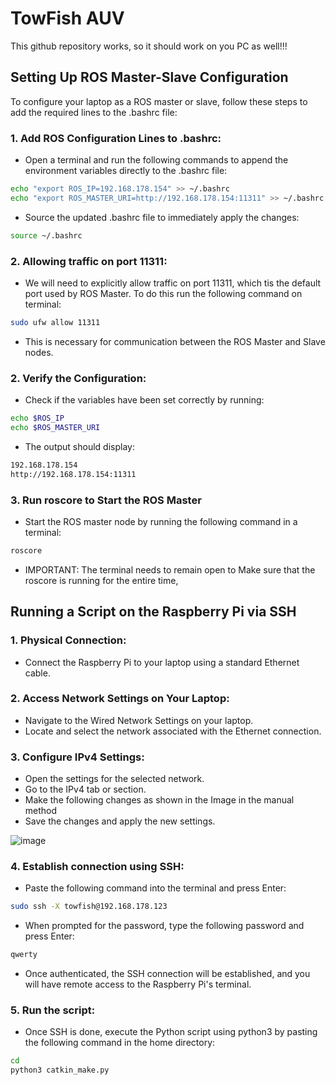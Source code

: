 # TowFish AUV

This github repository works, so it should work on you PC as well!!!

## Setting Up ROS Master-Slave Configuration

To configure your laptop as a ROS master or slave, follow these steps to add the required lines to the .bashrc file:

### 1. Add ROS Configuration Lines to .bashrc:
- Open a terminal and run the following commands to append the environment variables directly to the .bashrc file:

```bash
echo "export ROS_IP=192.168.178.154" >> ~/.bashrc
echo "export ROS_MASTER_URI=http://192.168.178.154:11311" >> ~/.bashrc
```

- Source the updated .bashrc file to immediately apply the changes:

```bash
source ~/.bashrc
```

### 2. Allowing traffic on port 11311:
- We will need to explicitly allow traffic on port 11311, which tis the default port used by ROS Master. To do this run the following command on terminal:

```bash
sudo ufw allow 11311
```
- This is necessary for communication between the ROS Master and Slave nodes.

### 2. Verify the Configuration:
- Check if the variables have been set correctly by running:

```bash
echo $ROS_IP
echo $ROS_MASTER_URI
```

- The output should display:
```bash
192.168.178.154
http://192.168.178.154:11311
```

### 3. Run roscore to Start the ROS Master

- Start the ROS master node by running the following command in a terminal:
```bash
roscore
```
- IMPORTANT: The terminal needs to remain open to Make sure that the roscore is running for the entire time, 

## Running a Script on the Raspberry Pi via SSH

### 1. Physical Connection:
- Connect the Raspberry Pi to your laptop using a standard Ethernet cable.

### 2. Access Network Settings on Your Laptop:
- Navigate to the Wired Network Settings on your laptop.
- Locate and select the network associated with the Ethernet connection.

### 3. Configure IPv4 Settings:
- Open the settings for the selected network.
- Go to the IPv4 tab or section.
- Make the following changes as shown in the Image in the manual method
- Save the changes and apply the new settings.

![image](https://github.com/user-attachments/assets/4aa04a6e-1bcc-4dfd-bf40-ce31e1cdc48a)

### 4. Establish connection using SSH:
- Paste the following command into the terminal and press Enter:

```bash
sudo ssh -X towfish@192.168.178.123
```

- When prompted for the password, type the following password and press Enter:

```bash
qwerty
```
- Once authenticated, the SSH connection will be established, and you will have remote access to the Raspberry Pi's terminal.

### 5. Run the script:

- Once SSH is done, execute the Python script using python3 by pasting the following command in the home directory:
```bash
cd
python3 catkin_make.py
```













